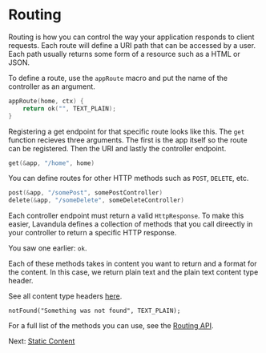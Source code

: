 # Routing

Routing is how you can control the way your application responds to client requests. Each route will define a URI path that can be accessed by a user. Each path usually returns some form of a resource such as a HTML or JSON.

To define a route, use the `appRoute` macro and put the name of the controller as an argument.

```c
appRoute(home, ctx) {
    return ok("", TEXT_PLAIN);
}
```

Registering a get endpoint for that specific route looks like this. The `get` function recieves three arguments. The first is the app itself so the route can be registered. Then the URI and lastly the controller endpoint.

```c
get(&app, "/home", home)
```

You can define routes for other HTTP methods such as `POST`, `DELETE`, etc.

```c
post(&app, "/somePost", somePostController)
delete(&app, "/someDelete", someDeleteController)
```

Each controller endpoint must return a valid `HttpResponse`. To make this easier, Lavandula defines a collection of methods that you call direectly in your controller to return a specific HTTP response.

You saw one earlier: `ok`.

Each of these methods takes in content you want to return and a format for the content. In this case, we return plain text and the plain text content type header.

See all content type headers [here](../api/http.md).

```
notFound("Something was not found", TEXT_PLAIN);
```

For a full list of the methods you can use, see the [Routing API](../api/routing.md).

Next: [Static Content](4_static_content.md)